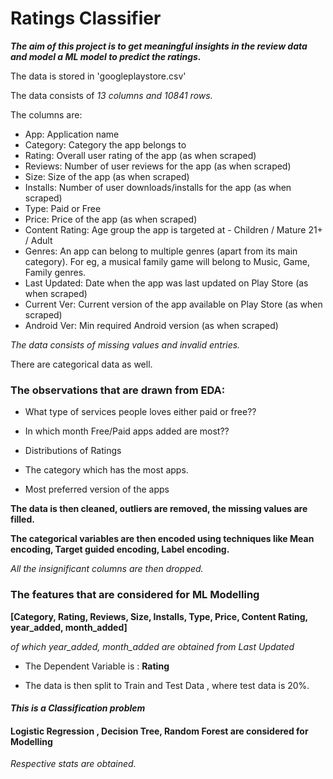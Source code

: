 # Ratings Classifier

***The aim of this project is to get meaningful insights in the review data and model a ML model to predict the ratings.***

The data is stored in 'googleplaystore.csv'

The data consists of *13 columns and 10841 rows.*

The columns are:

- App: Application name
- Category: Category the app belongs to
- Rating: Overall user rating of the app (as when scraped)
- Reviews: Number of user reviews for the app (as when scraped)
- Size: Size of the app (as when scraped)
- Installs: Number of user downloads/installs for the app (as when scraped)
- Type: Paid or Free
- Price: Price of the app (as when scraped)
- Content Rating: Age group the app is targeted at - Children / Mature 21+ / Adult
- Genres: An app can belong to multiple genres (apart from its main category). For eg, a musical family game will belong to Music, Game, Family genres.
- Last Updated: Date when the app was last updated on Play Store (as when scraped)
- Current Ver: Current version of the app available on Play Store (as when scraped)
- Android Ver: Min required Android version (as when scraped)

*The data consists of missing values and invalid entries.*

There are categorical data as well.





### The observations that are drawn from EDA:

- What type of services people loves either paid or free??

- In which month Free/Paid apps added are most??

- Distributions of Ratings

- The category which has the most apps.

- Most preferred version of the apps

  

**The data is then cleaned, outliers are removed, the missing values are filled.**

**The categorical variables are then encoded using techniques like Mean encoding, Target guided encoding, Label encoding.**

*All the insignificant columns are then dropped.*







### The features that are considered for ML Modelling 



**[Category, Rating, Reviews, Size, Installs, Type, Price, Content Rating, year_added, month_added]**

*of which year_added, month_added are obtained from Last Updated*





- The Dependent Variable is : **Rating**

- The data is then split to Train and Test Data , where test data is 20%.



#### *This is a **Classification** problem*

#### Logistic Regression , Decision Tree, Random Forest are considered for Modelling

   *Respective stats are obtained.*

